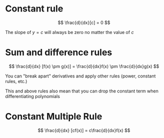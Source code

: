 # Constant rule

$$
\frac{d}{dx}[c] = 0
$$

The slope of $y = c$ will always be zero no matter the value of $c$

# Sum and difference rules

$$
\frac{d}{dx} [f(x) \pm g(x)] = \frac{d}{dx}f(x) \pm \frac{d}{dx}g(x) 
$$

You can "break apart" derivatives and apply other rules (power, constant rules, etc.)

This and above rules also mean that you can drop the constant term when differentiating polynomials

# Constant Multiple Rule

$$
\frac{d}{dx} [cf(x)] = c\frac{d}{dx}f(x) 
$$
